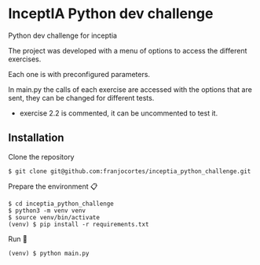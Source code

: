 # InceptIA Python dev challenge
Python dev challenge for inceptia

The project was developed with a menu of options to access the different exercises.

Each one is with preconfigured parameters.

In main.py the calls of each exercise are accessed with the options that are sent, they can be changed for different tests.

* exercise 2.2 is commented, it can be uncommented to test it.


## Installation

Clone the repository

```
$ git clone git@github.com:franjocortes/inceptia_python_challenge.git
```

Prepare the environment 📋

```
$ cd inceptia_python_challenge
$ python3 -m venv venv
$ source venv/bin/activate
(venv) $ pip install -r requirements.txt
```

Run 🚀️

```
(venv) $ python main.py
```
